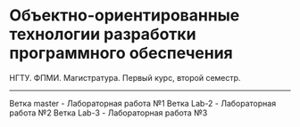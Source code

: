 # Объектно-ориентированные технологии разработки программного обеспечения

НГТУ. ФПМИ. Магистратура. Первый курс, второй семестр.

____


Ветка master - Лабораторная работа №1
Ветка Lab-2 - Лабораторная работа №2
Ветка Lab-3 - Лабораторная работа №3